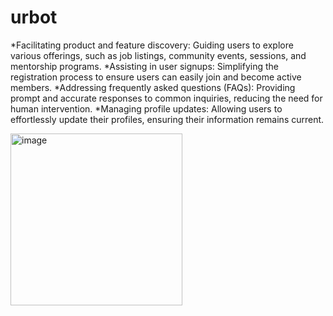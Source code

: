 # urbot

*Facilitating product and feature discovery: Guiding users to explore various offerings, such as job listings, community events, sessions, and mentorship programs.
*Assisting in user signups: Simplifying the registration process to ensure users can easily join and become active members.
*Addressing frequently asked questions (FAQs): Providing prompt and accurate responses to common inquiries, reducing the need for human intervention.
*Managing profile updates: Allowing users to effortlessly update their profiles, ensuring their information remains current.

<img width="275" alt="image" src="https://github.com/user-attachments/assets/27761139-a3fe-4712-9fad-aa1e1c10d1cc" />
